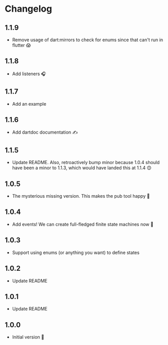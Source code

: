 # Changelog

## 1.1.9

- Remove usage of dart:mirrors to check for enums since that can't run in flutter 😱

## 1.1.8

- Add listeners 🎧

## 1.1.7

- Add an example

## 1.1.6

- Add dartdoc documentation ✍️

## 1.1.5

- Update README. Also, retroactively bump minor because 1.0.4 should have been a minor to 1.1.3, which would have landed this at 1.1.4 😊

## 1.0.5

- The mysterious missing version. This makes the pub tool happy 🤫

## 1.0.4

- Add events! We can create full-fledged finite state machines now 🥳

## 1.0.3

- Support using enums (or anything you want) to define states

## 1.0.2

- Update README

## 1.0.1

- Update README

## 1.0.0

- Initial version 🚀
